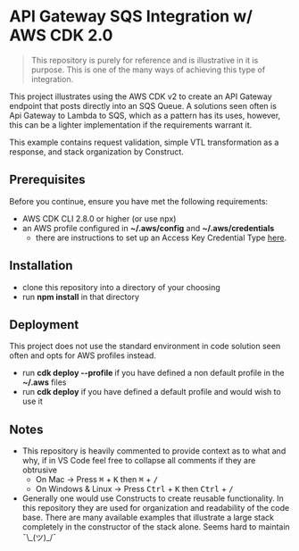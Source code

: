 # API Gateway SQS Integration w/ AWS CDK 2.0

> This repository is purely for reference and is illustrative in it is purpose. This is one of the many ways of achieving this type of integration.


This project illustrates using the AWS CDK v2 to create an API Gateway endpoint that posts directly into an SQS Queue. A solutions seen often is Api Gateway to
Lambda to SQS, which as a pattern has its uses, however, this can be a lighter implementation if the requirements warrant it.

This example contains request validation, simple VTL transformation as a response, and stack organization by Construct.

## Prerequisites

Before you continue, ensure you have met the following requirements:

* AWS CDK CLI 2.8.0 or higher (or use npx)
* an AWS profile configured in **~/.aws/config** and **~/.aws/credentials**
    * there are instructions to set up an Access Key Credential Type [here](https://cdkworkshop.com/15-prerequisites/200-account.html).

## Installation

* clone this repository into a directory of your choosing
* run **npm install** in that directory 

## Deployment

This project does not use the standard environment in code solution seen often and opts for AWS profiles instead.

* run **cdk deploy --profile <your profile name>** if you have defined a non default profile in the **~/.aws** files
* run **cdk deploy** if you have defined a default profile and would wish to use it
## Notes

* This repository is heavily commented to provide context as to what and why, if in VS Code feel free to collapse all comments if they are obtrusive
    * On Mac -> Press <kbd>&#8984;</kbd> + <kbd>K</kbd> then <kbd>&#8984;</kbd> + <kbd>/</kbd> 
    * On Windows & Linux -> Press <kbd>Ctrl</kbd> + <kbd>K</kbd> then <kbd>Ctrl</kbd> + <kbd>/</kbd> 
* Generally one would use Constructs to create reusable functionality. In this repository they are used for organization
and readability of the code base. There are many available examples that illustrate a large stack completely in the constructor of the stack alone. 
Seems hard to maintain ¯\\\_(ツ)_/¯
